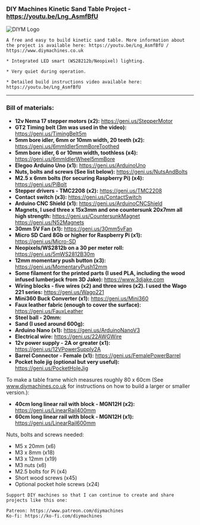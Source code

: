 ### DIY Machines Kinetic Sand Table Project - https://youtu.be/Lng_AsmfBfU
![DIYM Logo](https://lirp.cdn-website.com/65e30418/dms3rep/multi/opt/DIY+Machines+Ident+Cleaner+-+White+Background+Larger-162w.png)

```
A free and easy to build kinetic sand table. More information about the project is available here: https://youtu.be/Lng_AsmfBfU / https://www.diymachines.co.uk

* Integrated LED smart (WS28212b/Neopixel) lighting.

* Very quiet during operation.

* Detailed build instructions video available here: https://youtu.be/Lng_AsmfBfU

```
***

### Bill of materials:
- **12v Nema 17 stepper motors (x2):**  https://geni.us/StepperMotor
- **GT2 Timing belt (3m was used in the video):** https://geni.us/TimingBelt5m
- **5mm bore idler, 6mm or 10mm width, 20 teeth (x2):** https://geni.us/6mmIdler5mmBoreToothed
- **5mm bore idler, 6 or 10mm width, toothless (x4):** https://geni.us/6mmIdlerWheel5mmBore
- **Elegoo Arduino Uno (x1):** https://geni.us/ArduinoUno
- **Nuts, bolts and screws (See list below):** https://geni.us/NutsAndBolts
- **M2.5 x 6mm bolts (for securing Raspberry Pi) (x4):** https://geni.us/PiBolt
- **Stepper drivers - TMC2208 (x2):** https://geni.us/TMC2208
- **Contact switch (x3):** https://geni.us/ContactSwitch
- **Arduino CNC Shield (x1):** https://geni.us/ArduinoCNCShield
- **Magnets, I used three x 15x3mm and one countersunk 20x7mm all high strength:** https://geni.us/CountersunkMagnet https://geni.us/N52Magnets
- **30mm 5V Fan (x1):** https://geni.us/30mm5vFan
- **Micro SD Card 8Gb or higher for Raspberry Pi (x1):** https://geni.us/Micro-SD
- **Neopixels/WS2812b on a 30 per meter roll:** https://geni.us/5mWS2812B30m
- **12mm momentary push button (x3):** https://geni.us/MomentaryPush12mm
- **Some filament for the printed parts (I used PLA, including the wood infused lumberjack from 3D Jake):** https://www.3djake.com
- **Wiring blocks - five wires (x2) and three wires (x2). I used the Wago 221 series:** https://geni.us/Wago221
- **Mini360 Buck Converter (x1):** https://geni.us/Mini360
- **Faux leather fabric (enough to cover the surface):** https://geni.us/FauxLeather
- **Steel ball - 20mm:**
- **Sand (I used around 600g):**
- **Arduino Nano (x1):** https://geni.us/ArduinoNanoV3
- **Electrical wire:** https://geni.us/22AWGWire
- **12v power supply - 2A or greater (x1):** https://geni.us/12VPowerSupply2A
- **Barrel Connector - Female (x1):** https://geni.us/FemalePowerBarrel
- **Pocket hole jig (optional but very useful):** https://geni.us/PocketHoleJig

To make a table frame which measures roughly 80 x 60cm (See www.diymachines.co.uk for instructions on how to build a larger or smaller version.):
- **40cm long linear rail with block - MGN12H (x2):** https://geni.us/LinearRail400mm
- **60cm long linear rail with block - MGN12H (x1):** https://geni.us/LinearRail600mm

Nuts, bolts and screws needed:
- M5 x 20mm (x6)
- M3 x 8mm (x18)
- M3 x 12mm (x19)
- M3 nuts (x6)
- M2.5 bolts for Pi (x4)
- Short wood screws (x45)
- Optional pocket hole screws (x24)


```
Support DIY machines so that I can continue to create and share projects like this one:

Patreon: https://www.patreon.com/diymachines
Ko-fi: https://ko-fi.com/diymachines

```
